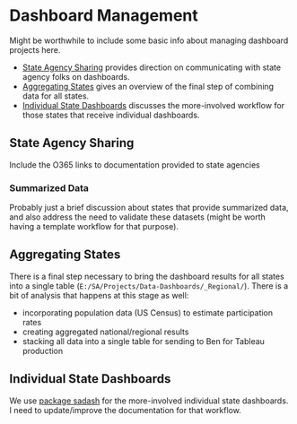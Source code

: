 
# Dashboard Management

Might be worthwhile to include some basic info about managing dashboard projects here. 

- [State Agency Sharing](#state-agency-sharing) provides direction on communicating with state agency folks on dashboards.
- [Aggregating States](#aggregating-states) gives an overview of the final step of combining data for all states.
- [Individual State Dashboards](#individual-state-dashboards) discusses the more-involved workflow for those states that receive individual dashboards.

## State Agency Sharing

Include the O365 links to documentation provided to state agencies

### Summarized Data

Probably just a brief discussion about states that provide summarized data, and also address the need to validate these datasets (might be worth having a template workflow for that purpose).

## Aggregating States

There is a final step necessary to bring the dashboard results for all states into a single table (`E:/SA/Projects/Data-Dashboards/_Regional/`). There is a bit of analysis that happens at this stage as well:

- incorporating population data (US Census) to estimate participation rates
- creating aggregated national/regional results
- stacking all data into a single table for sending to Ben for Tableau production

## Individual State Dashboards

We use [package sadash](https://github.com/southwick-associates/sadash) for the more-involved individual state dashboards. I need to update/improve the documentation for that workflow.

